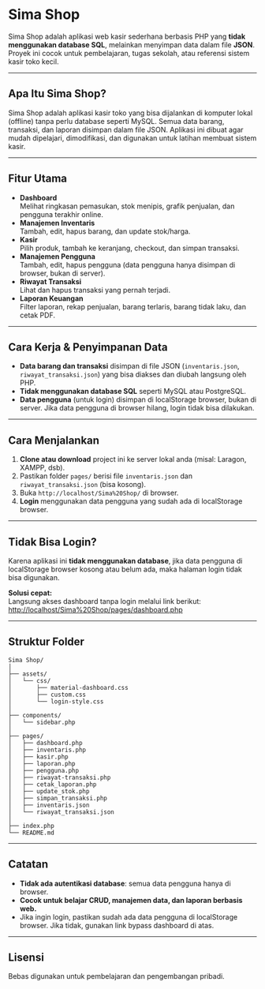 # Sima Shop

Sima Shop adalah aplikasi web kasir sederhana berbasis PHP yang **tidak menggunakan database SQL**, melainkan menyimpan data dalam file **JSON**. Proyek ini cocok untuk pembelajaran, tugas sekolah, atau referensi sistem kasir toko kecil.

---

## Apa Itu Sima Shop?

Sima Shop adalah aplikasi kasir toko yang bisa dijalankan di komputer lokal (offline) tanpa perlu database seperti MySQL. Semua data barang, transaksi, dan laporan disimpan dalam file JSON. Aplikasi ini dibuat agar mudah dipelajari, dimodifikasi, dan digunakan untuk latihan membuat sistem kasir.

---

## Fitur Utama

- **Dashboard**  
  Melihat ringkasan pemasukan, stok menipis, grafik penjualan, dan pengguna terakhir online.
- **Manajemen Inventaris**  
  Tambah, edit, hapus barang, dan update stok/harga.
- **Kasir**  
  Pilih produk, tambah ke keranjang, checkout, dan simpan transaksi.
- **Manajemen Pengguna**  
  Tambah, edit, hapus pengguna (data pengguna hanya disimpan di browser, bukan di server).
- **Riwayat Transaksi**  
  Lihat dan hapus transaksi yang pernah terjadi.
- **Laporan Keuangan**  
  Filter laporan, rekap penjualan, barang terlaris, barang tidak laku, dan cetak PDF.

---

## Cara Kerja & Penyimpanan Data

- **Data barang dan transaksi** disimpan di file JSON (`inventaris.json`, `riwayat_transaksi.json`) yang bisa diakses dan diubah langsung oleh PHP.
- **Tidak menggunakan database SQL** seperti MySQL atau PostgreSQL.
- **Data pengguna** (untuk login) disimpan di localStorage browser, bukan di server. Jika data pengguna di browser hilang, login tidak bisa dilakukan.

---

## Cara Menjalankan

1. **Clone atau download** project ini ke server lokal anda (misal: Laragon, XAMPP, dsb).
2. Pastikan folder `pages/` berisi file `inventaris.json` dan `riwayat_transaksi.json` (bisa kosong).
3. Buka `http://localhost/Sima%20Shop/` di browser.
4. **Login** menggunakan data pengguna yang sudah ada di localStorage browser.

---

## Tidak Bisa Login?

Karena aplikasi ini **tidak menggunakan database**, jika data pengguna di localStorage browser kosong atau belum ada, maka halaman login tidak bisa digunakan.

**Solusi cepat:**  
Langsung akses dashboard tanpa login melalui link berikut:  
[http://localhost/Sima%20Shop/pages/dashboard.php](http://localhost/Sima%20Shop/pages/dashboard.php)

---

## Struktur Folder

```
Sima Shop/
│
├── assets/
│   └── css/
│       ├── material-dashboard.css
│       ├── custom.css
│       └── login-style.css
│
├── components/
│   └── sidebar.php
│
├── pages/
│   ├── dashboard.php
│   ├── inventaris.php
│   ├── kasir.php
│   ├── laporan.php
│   ├── pengguna.php
│   ├── riwayat-transaksi.php
│   ├── cetak_laporan.php
│   ├── update_stok.php
│   ├── simpan_transaksi.php
│   ├── inventaris.json
│   └── riwayat_transaksi.json
│
├── index.php
└── README.md
```

---

## Catatan

- **Tidak ada autentikasi database**: semua data pengguna hanya di browser.
- **Cocok untuk belajar CRUD, manajemen data, dan laporan berbasis web.**
- Jika ingin login, pastikan sudah ada data pengguna di localStorage browser. Jika tidak, gunakan link bypass dashboard di atas.

---

## Lisensi

Bebas digunakan untuk pembelajaran dan pengembangan pribadi.